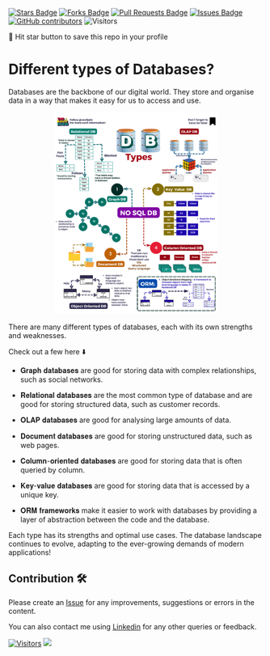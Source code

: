 <a href="https://github.com/drshahizan/HPDP/stargazers"><img src="https://img.shields.io/github/stars/drshahizan/HPDP" alt="Stars Badge"/></a>
<a href="https://github.com/drshahizan/HPDP/network/members"><img src="https://img.shields.io/github/forks/drshahizan/HPDP" alt="Forks Badge"/></a>
<a href="https://github.com/drshahizan/HPDP/pulls"><img src="https://img.shields.io/github/issues-pr/drshahizan/HPDP" alt="Pull Requests Badge"/></a>
<a href="https://github.com/drshahizan/HPDP/issues"><img src="https://img.shields.io/github/issues/drshahizan/HPDP" alt="Issues Badge"/></a>
<a href="https://github.com/drshahizan/HPDP/graphs/contributors"><img alt="GitHub contributors" src="https://img.shields.io/github/contributors/drshahizan/Python_Tutorial?color=2b9348"></a>
![Visitors](https://api.visitorbadge.io/api/visitors?path=https%3A%2F%2Fgithub.com%2Fdrshahizan%2FHPDP&labelColor=%23d9e3f0&countColor=%23697689&style=flat)

🌟 Hit star button to save this repo in your profile


# Different types of Databases?

Databases are the backbone of our digital world. They store and organise data in a way that makes it easy for us to access and use.

<p align="center">
<img src="../images/Db.gif"  height="400" />
</p>

There are many different types of databases, each with its own strengths and weaknesses.

Check out a few here ⬇️

- 𝐆𝐫𝐚𝐩𝐡 𝐝𝐚𝐭𝐚𝐛𝐚𝐬𝐞𝐬 are good for storing data with complex relationships, such as social networks.

- 𝐑𝐞𝐥𝐚𝐭𝐢𝐨𝐧𝐚𝐥 𝐝𝐚𝐭𝐚𝐛𝐚𝐬𝐞𝐬 are the most common type of database and are good for storing structured data, such as customer records.

- 𝐎𝐋𝐀𝐏 𝐝𝐚𝐭𝐚𝐛𝐚𝐬𝐞𝐬 are good for analysing large amounts of data.

- 𝐃𝐨𝐜𝐮𝐦𝐞𝐧𝐭 𝐝𝐚𝐭𝐚𝐛𝐚𝐬𝐞𝐬 are good for storing unstructured data, such as web pages.

- 𝐂𝐨𝐥𝐮𝐦𝐧-𝐨𝐫𝐢𝐞𝐧𝐭𝐞𝐝 𝐝𝐚𝐭𝐚𝐛𝐚𝐬𝐞𝐬 are good for storing data that is often queried by column.

- 𝐊𝐞𝐲-𝐯𝐚𝐥𝐮𝐞 𝐝𝐚𝐭𝐚𝐛𝐚𝐬𝐞𝐬 are good for storing data that is accessed by a unique key.

- 𝐎𝐑𝐌 𝐟𝐫𝐚𝐦𝐞𝐰𝐨𝐫𝐤𝐬 make it easier to work with databases by providing a layer of abstraction between the code and the database.

Each type has its strengths and optimal use cases. The database landscape continues to evolve, adapting to the ever-growing demands of modern applications!

## Contribution 🛠️
Please create an [Issue](https://github.com/drshahizan/BDM/issues) for any improvements, suggestions or errors in the content.

You can also contact me using [Linkedin](https://www.linkedin.com/in/drshahizan/) for any other queries or feedback.

[![Visitors](https://api.visitorbadge.io/api/visitors?path=https%3A%2F%2Fgithub.com%2Fdrshahizan&labelColor=%23697689&countColor=%23555555&style=plastic)](https://visitorbadge.io/status?path=https%3A%2F%2Fgithub.com%2Fdrshahizan)
![](https://hit.yhype.me/github/profile?user_id=81284918)


